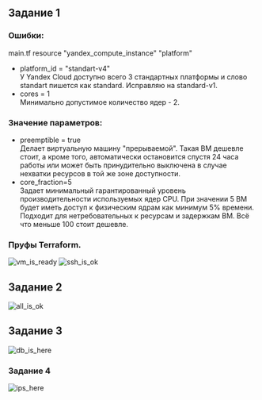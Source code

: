 ## Задание 1  
### Ошибки:  
main.tf
resource "yandex_compute_instance" "platform"
- platform_id = "standart-v4"  
У Yandex Cloud доступно всего 3 стандартных платформы и слово standart пишется как standard. Исправляю на standard-v1.  
- cores = 1  
Минимально допустимое количество ядер - 2.  

### Значение параметров:  
- preemptible = true  
Делает виртуальную машину "прерываемой". Такая ВМ дешевле стоит, а кроме того, автоматически остановится спустя 24 часа работы или может быть принудительно выключена в случае нехватки ресурсов в той же зоне доступности.  
- core_fraction=5  
Задает минимальный гарантированный уровень производительности используемых ядер CPU. При значении 5 ВМ будет иметь доступ к физическим ядрам как минимум 5% времени. Подходит для нетребовательных к ресурсам и задержкам ВМ. Всё что меньше 100 стоит дешевле.  

### Пруфы Terraform.  
![vm_is_ready](../img/tf-vm-done.png)
![ssh_is_ok](../img/tf-ssh-done.png)

## Задание 2  
![all_is_ok](../img/tf_plan_with_vars.png)

## Задание 3  
![db_is_here](../img/tf-web-db.png)

### Задание 4  
![ips_here](../img/tf-output.png)
